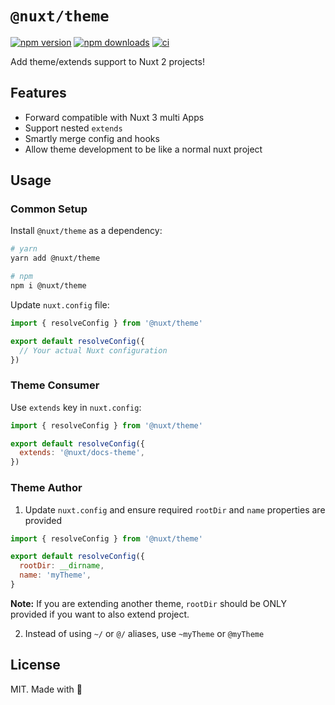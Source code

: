 # `@nuxt/theme`

[![npm version][npm-v-src]][npm-v-href]
[![npm downloads][npm-d-src]][npm-d-href]
[![ci][ci-src]][ci-href]

Add theme/extends support to Nuxt 2 projects!

## Features

- Forward compatible with Nuxt 3 multi Apps
- Support nested `extends`
- Smartly merge config and hooks
- Allow theme development to be like a normal nuxt project

## Usage

### Common Setup

Install `@nuxt/theme` as a dependency:

```sh
# yarn
yarn add @nuxt/theme

# npm
npm i @nuxt/theme
```

Update `nuxt.config` file:

```js
import { resolveConfig } from '@nuxt/theme'

export default resolveConfig({
  // Your actual Nuxt configuration
})
```

### Theme Consumer

Use `extends` key in `nuxt.config`:

```js
import { resolveConfig } from '@nuxt/theme'

export default resolveConfig({
  extends: '@nuxt/docs-theme',
})
```

### Theme Author

1. Update `nuxt.config` and ensure required `rootDir` and `name` properties are provided

```js
import { resolveConfig } from '@nuxt/theme'

export default resolveConfig({
  rootDir: __dirname,
  name: 'myTheme',
}
```

**Note:** If you are extending another theme, `rootDir` should be ONLY provided if you want to also extend project.

2. Instead of using `~/` or `@/` aliases, use `~myTheme` or `@myTheme`

## License

MIT. Made with 💖

<!-- Refs -->
[npm-v-src]: https://img.shields.io/npm/v/@nuxt/theme?style=flat-square
[npm-v-href]: https://npmjs.com/package/@nuxt/theme

[npm-d-src]: https://img.shields.io/npm/dm/@nuxt/theme?style=flat-square
[npm-d-href]: https://npmjs.com/package/@nuxt/theme

[ci-src]: https://img.shields.io/github/workflow/status/nuxt/theme/ci/master?style=flat-square
[ci-href]: https://github.com/nuxt/theme/actions?query=workflow%3Aci
